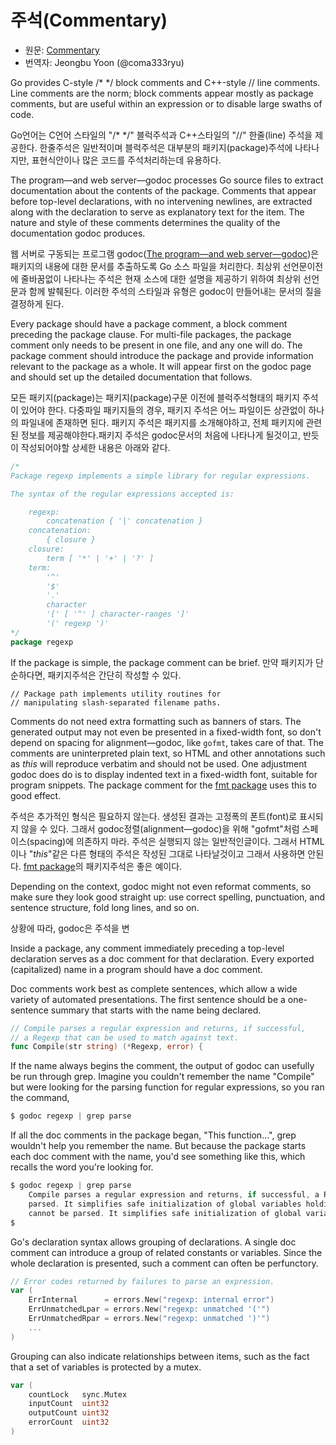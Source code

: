 # 주석(Commentary)

* 원문: [Commentary](https://golang.org/doc/effective_go.html#commentary)
* 번역자: Jeongbu Yoon (@coma333ryu)

Go provides C-style /* */ block comments and C++-style // line comments. Line comments are the norm; block comments appear mostly as package comments, but are useful within an expression or to disable large swaths of code.

Go언어는 C언어 스타일의 "/* */" 블럭주석과 C++스타일의 "//" 한줄(line) 주석을 제공한다. 한줄주석은 일반적이며 블럭주석은 대부분의 패키지(package)주석에 나타나지만, 표현식안이나 많은 코드를 주석처리하는데 유용하다.

The program—and web server—godoc processes Go source files to extract documentation about the contents of the package. Comments that appear before top-level declarations, with no intervening newlines, are extracted along with the declaration to serve as explanatory text for the item. The nature and style of these comments determines the quality of the documentation godoc produces.

웹 서버로 구동되는 프로그램 godoc([The program—and web server—godoc](https://godoc.org/golang.org/x/tools/cmd/godoc))은 패키지의 내용에 대한 문서를 추출하도록 Go 소스 파일을 처리한다. 최상위 선언문이전에 줄바꿈없이 나타나는 주석은 현재 소스에 대한 설명을 제공하기 위하여 최상위 선언문과 함께 발췌된다. 이러한 주석의 스타일과 유형은 godoc이 만들어내는 문서의 질을 결정하게 된다.

Every package should have a package comment, a block comment preceding the package clause. For multi-file packages, the package comment only needs to be present in one file, and any one will do. The package comment should introduce the package and provide information relevant to the package as a whole. It will appear first on the godoc page and should set up the detailed documentation that follows.

모든 패키지(package)는 패키지(package)구문 이전에 블럭주석형태의 패키지 주석이 있어야 한다. 다중파일 패키지들의 경우, 패키지 주석은 어느 파일이든 상관없이 하나의 파일내에 존재하면 된다. 패키지 주석은 패키지를 소개해야하고, 전체 패키지에 관련된 정보를 제공해야한다.패키지 주석은 godoc문서의 처음에 나타나게 될것이고, 반듯이 작성되어야할 상세한 내용은 아래와 같다.

```go
/*
Package regexp implements a simple library for regular expressions.

The syntax of the regular expressions accepted is:

    regexp:
        concatenation { '|' concatenation }
    concatenation:
        { closure }
    closure:
        term [ '*' | '+' | '?' ]
    term:
        '^'
        '$'
        '.'
        character
        '[' [ '^' ] character-ranges ']'
        '(' regexp ')'
*/
package regexp
```

If the package is simple, the package comment can be brief.
만약 패키지가 단순하다면, 패키지주석은 간단히 작성할 수 있다.

```
// Package path implements utility routines for
// manipulating slash-separated filename paths.
```

Comments do not need extra formatting such as banners of stars. The generated output may not even be presented in a fixed-width font, so don't depend on spacing for alignment—godoc, like `gofmt`, takes care of that. The comments are uninterpreted plain text, so HTML and other annotations such as _this_ will reproduce verbatim and should not be used. One adjustment godoc does do is to display indented text in a fixed-width font, suitable for program snippets. The package comment for the [fmt package](https://golang.org/pkg/fmt/) uses this to good effect.

주석은 추가적인 형식은 필요하지 않는다. 생성된 결과는 고정폭의 폰트(font)로 표시되지 않을 수 있다. 그래서 godoc정렬(alignment—godoc)을 위해 "gofmt"처럼 스페이스(spacing)에 의존하지 마라. 주석은 실행되지 않는 일반적인글이다. 그래서 HTML이나 "_this_"같은 다른 형태의 주석은 작성된 그대로 나타날것이고 그래서 사용하면 안된다.
[fmt package](https://golang.org/pkg/fmt/)의 패키지주석은 좋은 예이다.

Depending on the context, godoc might not even reformat comments, so make sure they look good straight up: use correct spelling, punctuation, and sentence structure, fold long lines, and so on.

상황에 따라, godoc은 주석을 변

Inside a package, any comment immediately preceding a top-level declaration serves as a doc comment for that declaration. Every exported (capitalized) name in a program should have a doc comment.

Doc comments work best as complete sentences, which allow a wide variety of automated presentations. The first sentence should be a one-sentence summary that starts with the name being declared.

```go
// Compile parses a regular expression and returns, if successful,
// a Regexp that can be used to match against text.
func Compile(str string) (*Regexp, error) {
```

If the name always begins the comment, the output of godoc can usefully be run through grep. Imagine you couldn't remember the name "Compile" but were looking for the parsing function for regular expressions, so you ran the command,

```go
$ godoc regexp | grep parse
```

If all the doc comments in the package began, "This function...", grep wouldn't help you remember the name. But because the package starts each doc comment with the name, you'd see something like this, which recalls the word you're looking for.

```go
$ godoc regexp | grep parse
    Compile parses a regular expression and returns, if successful, a Regexp
    parsed. It simplifies safe initialization of global variables holding
    cannot be parsed. It simplifies safe initialization of global variables
$
```

Go's declaration syntax allows grouping of declarations. A single doc comment can introduce a group of related constants or variables. Since the whole declaration is presented, such a comment can often be perfunctory.

```go
// Error codes returned by failures to parse an expression.
var (
    ErrInternal      = errors.New("regexp: internal error")
    ErrUnmatchedLpar = errors.New("regexp: unmatched '('")
    ErrUnmatchedRpar = errors.New("regexp: unmatched ')'")
    ...
)
```

Grouping can also indicate relationships between items, such as the fact that a set of variables is protected by a mutex.

```go
var (
    countLock   sync.Mutex
    inputCount  uint32
    outputCount uint32
    errorCount  uint32
)
```
